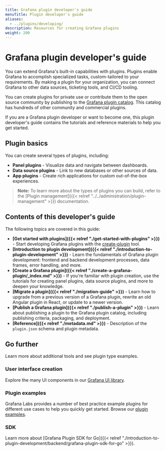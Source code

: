 ```yaml
---
title: Grafana plugin developer's guide
menuTitle: Plugin developer's guide
aliases:
  - ../plugins/developing/
description: Resources for creating Grafana plugins
weight: 200
---
```


# Grafana plugin developer's guide

You can extend Grafana's built-in capabilities with plugins. Plugins enable Grafana to accomplish specialized tasks, custom-tailored to your requirements. By making a plugin for your organization, you can connect Grafana to other data sources, ticketing tools, and CI/CD tooling.

You can create plugins for private use or contribute them to the open source community by publishing to the [Grafana plugin catalog](https://grafana.com/grafana/plugins/). This catalog has hundreds of other community and commercial plugins.

If you are a Grafana plugin developer or want to become one, this plugin developer's guide contains the tutorials and reference materials to help you get started.

## Plugin basics

You can create several types of plugins, including:

- **Panel plugins** - Visualize data and navigate between dashboards.
- **Data source plugins** - Link to new databases or other sources of data.
- **App plugins** - Create rich applications for custom out-of-the-box experiences.

> **Note:** To learn more about the types of plugins you can build, refer to the [Plugin management]({{< relref "../../administration/plugin-management" >}}) documentation.

## Contents of this developer's guide

The following topics are covered in this guide:

- **[Get started with plugins]({{< relref "./get-started-with-plugins" >}})** - Start developing Grafana plugins with the [create-plugin](https://www.npmjs.com/package/@grafana/create-plugin) tool.
- **[Introduction to plugin development]({{< relref "./introduction-to-plugin-development" >}})** - Learn the fundamentals of Grafana plugin development: frontend and backend development processes, data frames, error handling, and more.
- **[Create a Grafana plugin]({{< relref "./create-a-grafana-plugin/_index.md" >}})** - If you're familiar with plugin creation, use the tutorials for creating panel plugins, data source plugins, and more to deepen your knowledge.
- **[Migrate a plugin]({{< relref "./migration-guide" >}})** - Learn how to upgrade from a previous version of a Grafana plugin, rewrite an old Angular plugin in React, or update to a newer version.
- **[Publish a Grafana plugin]({{< relref "./publish-a-plugin" >}})** - Learn about publishing a plugin to the Grafana plugin catalog, including publishing criteria, packaging, and deployment.
- **[Reference]({{< relref "./metadata.md" >}})** - Description of the `plugin.json` schema and plugin metadata.

## Go further

Learn more about additional tools and see plugin type examples.

### User interface creation

Explore the many UI components in our [Grafana UI library](https://developers.grafana.com/ui).

### Plugin examples

Grafana Labs provides a number of best practice example plugins for different use cases to help you quickly get started. Browse our [plugin examples](https://github.com/grafana/grafana-plugin-examples).

### SDK

Learn more about [Grafana Plugin SDK for Go]({{< relref "./introduction-to-plugin-development/backend/grafana-plugin-sdk-for-go" >}}).
